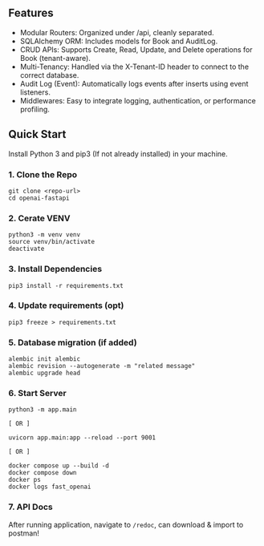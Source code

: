 ## Features

- Modular Routers: Organized under /api, cleanly separated.
- SQLAlchemy ORM: Includes models for Book and AuditLog.
- CRUD APIs: Supports Create, Read, Update, and Delete operations for Book (tenant-aware).
- Multi-Tenancy: Handled via the X-Tenant-ID header to connect to the correct database.
- Audit Log (Event): Automatically logs events after inserts using event listeners.
- Middlewares: Easy to integrate logging, authentication, or performance profiling.

## Quick Start

Install Python 3 and pip3 (If not already installed) in your machine.

### 1. Clone the Repo

```
git clone <repo-url>
cd openai-fastapi
```

### 2. Cerate VENV

```
python3 -m venv venv
source venv/bin/activate
deactivate
```

### 3. Install Dependencies

```
pip3 install -r requirements.txt
```

### 4. Update requirements (opt)

```
pip3 freeze > requirements.txt
```

### 5. Database migration (if added)

```
alembic init alembic
alembic revision --autogenerate -m "related message"
alembic upgrade head
```

### 6. Start Server

```
python3 -m app.main

[ OR ]

uvicorn app.main:app --reload --port 9001

[ OR ]

docker compose up --build -d
docker compose down
docker ps
docker logs fast_openai
```

### 7. API Docs

After running application, navigate to `/redoc`, can download & import to postman!
